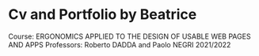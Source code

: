 # Cv and Portfolio by Beatrice
Course: ERGONOMICS APPLIED TO THE DESIGN OF USABLE WEB PAGES AND APPS
Professors: Roberto DADDA and Paolo NEGRI
2021/2022
